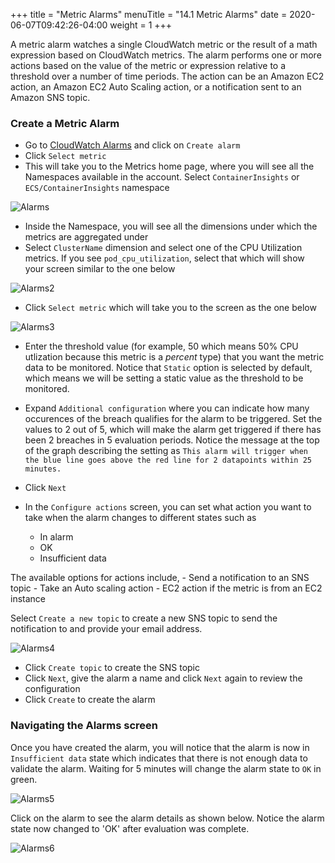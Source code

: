 +++
title = "Metric Alarms"
menuTitle = "14.1 Metric Alarms"
date = 2020-06-07T09:42:26-04:00
weight = 1
+++

A metric alarm watches a single CloudWatch metric or the result of a math expression based on CloudWatch metrics. The alarm performs one or more actions based on the value of the metric or expression relative to a threshold over a number of time periods. The action can be an Amazon EC2 action, an Amazon EC2 Auto Scaling action, or a notification sent to an Amazon SNS topic.

### Create a Metric Alarm

- Go to [CloudWatch Alarms](https://console.aws.amazon.com/cloudwatch/home?#alarmsV2:) and click on `Create alarm`
- Click `Select metric`
- This will take you to the Metrics home page, where you will see all the Namespaces available in the account. Select `ContainerInsights` or `ECS/ContainerInsights` namespace

![Alarms](/images/alarms/a1.png?classes=shadow)

- Inside the Namespace, you will see all the dimensions under which the metrics are aggregated under
- Select `ClusterName` dimension and select one of the CPU Utilization metrics. If you see `pod_cpu_utilization`, select that which will show your screen similar to the one below

![Alarms2](/images/alarms/a2.png?classes=shadow)

- Click `Select metric` which will take you to the screen as the one below

![Alarms3](/images/alarms/a3.png?classes=shadow)

- Enter the threshold value (for example, 50 which means 50% CPU utlization because this metric is a *percent* type) that you want the metric data to be monitored.  Notice that `Static` option is selected by default, which means we will be setting a static value as the threshold to be monitored.

- Expand `Additional configuration` where you can indicate how many occurences of the breach qualifies for the alarm to be triggered. Set the values to 2 out of 5, which will make the alarm get triggered if there has been 2 breaches in 5 evaluation periods. Notice the message at the top of the graph describing the setting as `This alarm will trigger when the blue line goes above the red line for 2 datapoints within 25 minutes.`

- Click `Next` 
- In the `Configure actions` screen, you can set what action you want to take when the alarm changes to different states such as  
    - In alarm
    - OK
    - Insufficient data

The available options for actions include,
    - Send a notification to an SNS topic
    - Take an Auto scaling action
    - EC2 action if the metric is from an EC2 instance

Select `Create a new topic` to create a new SNS topic to send the notification to and provide your email address.

![Alarms4](/images/alarms/a4.png?classes=shadow)

- Click `Create topic` to create the SNS topic 
- Click `Next`, give the alarm a name and click `Next` again to review the configuration
- Click `Create` to create the alarm

### Navigating the Alarms screen

Once you have created the alarm, you will notice that the alarm is now in `Insufficient data` state which indicates that there is not enough data to validate the alarm. Waiting for 5 minutes will change the alarm state to `OK` in green.

![Alarms5](/images/alarms/a5.png?classes=shadow)

Click on the alarm to see the alarm details as shown below. Notice the alarm state now changed to 'OK' after evaluation was complete.

![Alarms6](/images/alarms/a6.gif)

